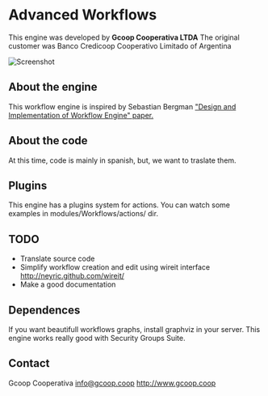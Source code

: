 Advanced Workflows
=====================

This engine was developed by **Gcoop Cooperativa LTDA** 
The original customer was Banco Credicoop Cooperativo Limitado of Argentina


![Screenshot](https://github.com/gcoop-libre/sugarcrm_advanced_workflows/blob/master/screenshot.jpg "Advanced Workflows")

About the engine
-----------------
This workflow engine is inspired by Sebastian Bergman ["Design and Implementation of Workflow Engine" paper.](http://citeseerx.ist.psu.edu/viewdoc/download?doi=10.1.1.85.5476&rep=rep1&type=pdf)

About the code
---------------
At this time, code is mainly in spanish, but, we want to traslate them.

Plugins
--------
This engine has a plugins system for actions. You can watch some examples in modules/Workflows/actions/ dir.

TODO
----
 * Translate source code
 * Simplify workflow creation and edit using wireit interface http://neyric.github.com/wireit/
 * Make a good documentation

Dependences
-----------
If you want beautifull workflows graphs, install graphviz in your server.
This engine works really good with Security Groups Suite.

Contact
-----------
Gcoop Cooperativa <info@gcoop.coop>
http://www.gcoop.coop
